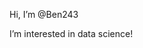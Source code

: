 Hi, I’m @Ben243

I’m interested in data science!

<!---
Ben243/Ben243 is a ✨ special ✨ repository because its `README.md` (this file) appears on your GitHub profile.
You can click the Preview link to take a look at your changes.
--->
